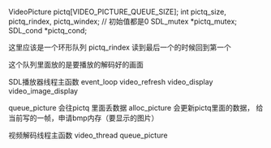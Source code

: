 
VideoPicture pictq[VIDEO_PICTURE_QUEUE_SIZE];
int pictq_size, pictq_rindex, pictq_windex; // 初始值都是0
SDL_mutex *pictq_mutex;
SDL_cond *pictq_cond;

这里应该是一个环形队列
pictq_rindex 读到最后一个的时候回到第一个

这个队列里面放的是要播放的解码好的画面

SDL播放器线程主函数
event_loop
    video_refresh
        video_display
            video_image_display

queue_picture 会往pictq 里面丢数据
alloc_picture 会更新pictq里面的数据， 给当前写的一帧，申请bmp内存（要显示的图片）


视频解码线程主函数
video_thread
    queue_picture